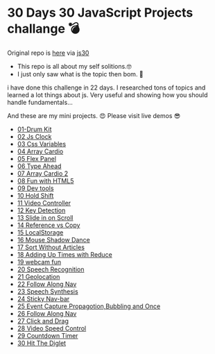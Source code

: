 # 30 Days 30 JavaScript Projects challange 💣


 
 Original repo is [here](https://github.com/wesbos/JavaScript30) via [js30](https://javascript30.com/)

- This repo is all about my self solitions.🤓
- I just only saw what is the topic then bom. 🤗


 i have done this challenge in 22 days. I researched tons of topics and learned a lot things about js. 
 Very useful and showing how you should handle fundamentals...
 
 And these are my mini projects. 😍
 Please visit live demos 😎

- [01-Drum Kit](https://caglayancaliskan.github.io/vanilla-JavaScript30/01-Drum%20Kit/)
- [02 Js Clock](https://caglayancaliskan.github.io/vanilla-JavaScript30/02%20Js%20Clock/)
- [03 Css Variables](https://caglayancaliskan.github.io/vanilla-JavaScript30/03%20Css%20Variables/)
- [04 Array Cardio](https://caglayancaliskan.github.io/vanilla-JavaScript30/04%20Array%20Cardio/)
- [05 Flex Panel](https://caglayancaliskan.github.io/vanilla-JavaScript30/05%20Flex%20Panel/)
- [06 Type Ahead](https://caglayancaliskan.github.io/vanilla-JavaScript30/06%20Type%20Ahead/)
- [07 Array Cardio 2](https://caglayancaliskan.github.io/vanilla-JavaScript30/07%20Array%20Cardio%202/)
- [08 Fun with HTML5](https://caglayancaliskan.github.io/vanilla-JavaScript30/08%20Fun%20with%20HTML5/)
- [09 Dev tools](https://caglayancaliskan.github.io/vanilla-JavaScript30/09%20Dev%20tools/)
- [10 Hold Shift](https://caglayancaliskan.github.io/vanilla-JavaScript30/10%20Hold%20Shift/)
- [11 Video Controller](https://caglayancaliskan.github.io/vanilla-JavaScript30/11%20Custom%20Video%20Player/)
- [12 Key Detection](https://caglayancaliskan.github.io/vanilla-JavaScript30/12%20Key%20Detection/)
- [13 Slide in on Scroll](https://caglayancaliskan.github.io/vanilla-JavaScript30/13%20Slide%20in%20on%20Scroll/)
- [14 Reference vs Copy](https://caglayancaliskan.github.io/vanilla-JavaScript30/14%20Reference%20vs%20Copy/)
- [15 LocalStorage](https://caglayancaliskan.github.io/vanilla-JavaScript30/15%20LocalStorage/)
- [16 Mouse Shadow Dance](https://caglayancaliskan.github.io/vanilla-JavaScript30/16%20Mouse%20Shadow%20Dance/)
- [17 Sort Without Articles](https://caglayancaliskan.github.io/vanilla-JavaScript30/17%20Sort%20Without%20Articles/)
- [18 Adding Up Times with Reduce](https://caglayancaliskan.github.io/vanilla-JavaScript30/18%20Adding%20Up%20Times%20with%20Reduce/)
- [19 webcam fun](https://caglayancaliskan.github.io/vanilla-JavaScript30/19%20webcam%20fun/)
- [20 Speech Recognition](https://caglayancaliskan.github.io/vanilla-JavaScript30/20%20Speech%20Recognition/)
- [21 Geolocation](https://caglayancaliskan.github.io/vanilla-JavaScript30/21%20Geolocation/)
- [22 Follow Along Nav](https://caglayancaliskan.github.io/vanilla-JavaScript30/22%20Follow%20Along%20Ling%20Highlighter/)
- [23 Speech Synthesis](https://caglayancaliskan.github.io/vanilla-JavaScript30/23%20Speech%20Synthesis/)
- [24 Sticky Nav-bar](https://caglayancaliskan.github.io/vanilla-JavaScript30/24%20Sticky%20Nav-bar/)
- [25 Event Capture,Propagotion,Bubbling and Once](https://caglayancaliskan.github.io/vanilla-JavaScript30/25%20Event%20Capture,Propagotion,Bubbling%20and%20Once/)
- [26 Follow Along Nav](https://caglayancaliskan.github.io/vanilla-JavaScript30/26%20Follow%20Along%20Nav/)
- [27 Click and Drag](https://caglayancaliskan.github.io/vanilla-JavaScript30/27%20Click%20and%20Drag/)
- [28 Video Speed Control](https://caglayancaliskan.github.io/vanilla-JavaScript30/28%20Video%20Speed%20Control/)
- [29 Countdown Timer](https://caglayancaliskan.github.io/vanilla-JavaScript30/29%20Countdown%20Timer/)
- [30 Hit The Diglet](https://caglayancaliskan.github.io/vanilla-JavaScript30/30%20Hit%20The%20Diglet/)


